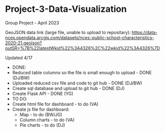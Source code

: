 # Project-3-Data-Visualization
Group Project - April 2023

GeoJSON data link (large file, unable to upload to repositary):
https://data-nces.opendata.arcgis.com/datasets/nces::public-school-characteristics-2020-21.geojson?outSR=%7B%22latestWkid%22%3A4326%2C%22wkid%22%3A4326%7D

Updated 4/17
+ DONE:
+ Reduced table columns so the file is small enough to upload - DONE (DJ/BW)
+ Uploaded reduced csv file and code to git hub - DONE (DJ/BW)
+ Create sql database and upload to git hub - DONE (DJ)
+ Create Flask API - DONE (YG)
+ TO DO:
+ Create html file for dashboard - to do (VA)
+ Create js file for dashboard: 
  + Map - to do (BW/JG)
  + Column charts - to do (VA)
  + Pie charts - to do (DJ)
